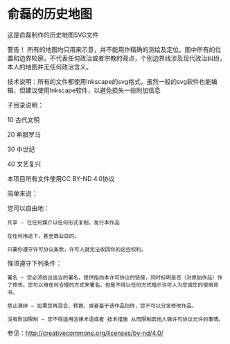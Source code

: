 # 俞磊的历史地图

这是俞磊制作的历史地图SVG文件


警告！ 所有的地图均只用来示意，并不能用作精确的测绘及定位。图中所有的位置和边界轮廓，不代表任何政治或者宗教的观点，个别边界线涉及现代政治纠纷，本人的地图并无任何政治含义。

技术说明：所有的文件都使用Inkscape的svg格式，虽然一般的svg软件也能编辑，但建议使用Inkscape软件，以避免损失一些附加信息

子目录说明：

10  古代文明

20  希腊罗马

30  中世纪

40  文艺复兴

本项目所有文件使用CC BY-ND 4.0协议

简单来说：

您可以自由地：

    共享 — 在任何媒介以任何形式复制、发行本作品

    在任何用途下，甚至商业目的。

    只要你遵守许可协议条款，许可人就无法收回你的这些权利。

惟须遵守下列条件：

    署名 — 您必须给出适当的署名，提供指向本许可协议的链接，同时标明是否（对原始作品）作了修改。您可以用任何合理的方式来署名，但是不得以任何方式暗示许可人为您或您的使用背书。

    禁止演绎 — 如果您再混合、转换、或者基于该作品创作，您不可以分发修改作品。

    没有附加限制 — 您不得适用法律术语或者 技术措施 从而限制其他人做许可协议允许的事情。

参见：http://creativecommons.org/licenses/by-nd/4.0/


